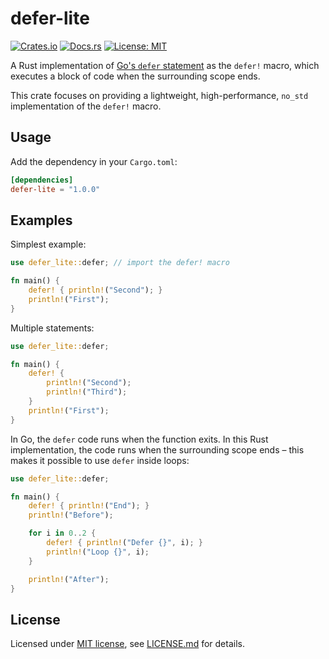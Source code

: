 # defer-lite

[![Crates.io](https://img.shields.io/crates/v/defer-lite.svg)](https://crates.io/crates/defer-lite)
[![Docs.rs](https://docs.rs/defer-lite/badge.svg)](https://docs.rs/defer-lite)
[![License: MIT](https://img.shields.io/badge/License-MIT-yellow.svg)](https://opensource.org/licenses/MIT)

A Rust implementation of [Go's `defer` statement](https://tour.golang.org/flowcontrol/12) as the `defer!` macro, which executes a block of code when the surrounding scope ends.

This crate focuses on providing a lightweight, high-performance, `no_std` implementation of the `defer!` macro.

## Usage

Add the dependency in your `Cargo.toml`:

```toml
[dependencies]
defer-lite = "1.0.0"
```

## Examples

Simplest example:

```rust
use defer_lite::defer; // import the defer! macro

fn main() {
    defer! { println!("Second"); }
    println!("First");
}
```

Multiple statements:

```rust
use defer_lite::defer;

fn main() {
    defer! {
        println!("Second");
        println!("Third");
    }
    println!("First");
}
```

In Go, the `defer` code runs when the function exits. In this Rust implementation, the code runs when the surrounding scope ends – this makes it possible to use `defer` inside loops:

```rust
use defer_lite::defer;

fn main() {
    defer! { println!("End"); }
    println!("Before");

    for i in 0..2 {
        defer! { println!("Defer {}", i); }
        println!("Loop {}", i);
    }

    println!("After");
}
```

## License

Licensed under [MIT license](https://opensource.org/licenses/MIT), see [LICENSE.md](LICENSE.md) for details.

